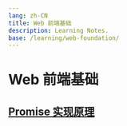 ```yaml
---
lang: zh-CN
title: Web 前端基础
description: Learning Notes.
base: /learning/web-foundation/
---
```

# Web 前端基础

## [Promise 实现原理](./promise-base.md)
